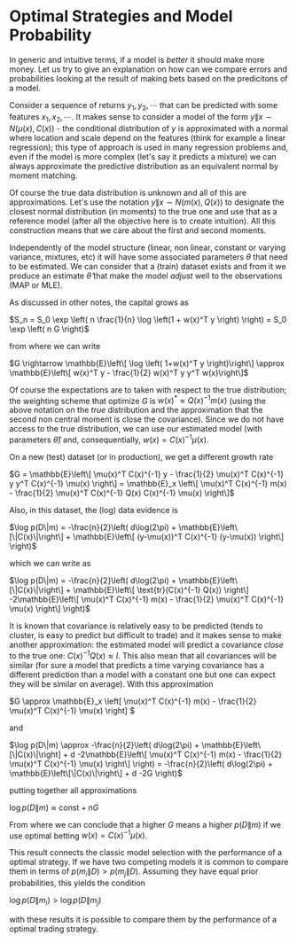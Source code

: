 
# Optimal Strategies and Model Probability

In generic and intuitive terms, if a model is _better_ it should make more money. Let us try to give an explanation on how can we compare errors and probabilities looking at the result of making bets based on the predicitons of a model. 

Consider a sequence of returns $y_1, y_2, \cdots$ that can be predicted with some features $x_1, x_2, \cdots$. It makes sense to consider a model of the form $y\|x \sim N(\mu(x), C(x))$ - the conditional distribution of $y$ is approximated with a normal where location and scale depend on the features 
(think for example a linear regression); this type of approach is used in many regression problems and, even if the model is more complex (let's say it predicts a mixture) we can always approximate the predictive distribution as an equivalent normal by moment matching.

Of course the true data distribution is unknown and all of this are approximations. Let's use the notation $y\|x \sim N(m(x), Q(x))$ to designate the closest normal distribution (in moments) to the true one and use that as a reference model (after all the objective here is to create intuition). 
All this construction means that we care about the first and second moments.

Independently of the model structure (linear, non linear, constant or varying variance, mixtures, etc) it will have some associated parameters $\theta$ that need to be estimated. We can consider that a (train) dataset exists and from it we produce an estimate $\hat{\theta}$ that make the model
_adjust_ well to the observations (MAP or MLE).

As discussed in other notes, the capital grows as

$S_n = S_0 \exp \left( n \frac{1}{n} \log \left(1 + w(x)^T y \right) \right) = S_0 \exp \left( n G \right)$

from where we can write

$G \rightarrow \mathbb{E}\left\[ \log \left( 1+w(x)^T y \right)\right\] \approx \mathbb{E}\left\[ w(x)^T y - \frac{1}{2} w(x)^T y y^T w(x)\right\]$

Of course the expectations are to taken with respect to the true distribution; the weighting scheme that optimize $G$ is $w(x)^* \approx Q(x)^{-1} m(x)$ (using the above notation on the _true_ distribution and the approximation that the second non central moment is close the covariance). Since we do 
not have access to the true distribution, we can use our estimated model (with parameters $\hat{\theta}$) and, consequentially, $w(x) = C(x)^{-1} \mu(x)$.

On a new (test) dataset (or in production), we get a different growth rate

$G = \mathbb{E}\left\[ \mu(x)^T C(x)^{-1} y - \frac{1}{2} \mu(x)^T C(x)^{-1} y y^T C(x)^{-1} \mu(x) \right\]  = \mathbb{E}_x \left\[ \mu(x)^T C(x)^{-1} m(x) - \frac{1}{2} \mu(x)^T C(x)^{-1} Q(x) C(x)^{-1} \mu(x) \right\]$

Also, in this dataset, the (log) data evidence is

$\log p(D\|m) = -\frac{n}{2}\left( d\log(2\pi) + \mathbb{E}\left\[\|C(x)\|\right\] + \mathbb{E}\left\[ (y-\mu(x))^T C(x)^{-1} (y-\mu(x)) \right\]  \right)$

which we can write as

$\log p(D\|m) = -\frac{n}{2}\left( d\log(2\pi) + \mathbb{E}\left\[\|C(x)\|\right\] + \mathbb{E}\left\[ \text{tr}(C(x)^{-1} Q(x))  \right\] -2\mathbb{E}\left\[ \mu(x)^T C(x)^{-1} m(x) - \frac{1}{2} \mu(x)^T C(x)^{-1} \mu(x)  \right\]  \right)$

It is known that covariance is relatively easy to be predicted (tends to cluster, is easy to predict but difficult to trade) and it makes sense to make another approximation: the estimated model will predict a covariance _close_ to the true one: $C(x)^{-1}Q(x) \approx I$. This also mean 
that all covariances will be similar (for sure a model that predicts a time varying covariance has a different prediction than a model with a constant one but one can expect they will be similar on average). With this approximation

$G \approx \mathbb{E}_x \left\[ \mu(x)^T C(x)^{-1} m(x) - \frac{1}{2} \mu(x)^T C(x)^{-1} \mu(x) \right\] $

and

$\log p(D\|m) \approx -\frac{n}{2}\left( d\log(2\pi) + \mathbb{E}\left\[\|C(x)\|\right] + d -2\mathbb{E}\left\[ \mu(x)^T C(x)^{-1} m(x) - \frac{1}{2} \mu(x)^T C(x)^{-1} \mu(x)  \right\]  \right) =  -\frac{n}{2}\left( d\log(2\pi) + \mathbb{E}\left\[\|C(x)\|\right\] + d -2G  \right)$

putting together all approximations

$\log p(D\|m) \approx \text{const} + n G$

From where we can conclude that a higher $G$ means a higher $p(D\|m)$ if we use optimal betting $w(x) = C(x)^{-1} \mu(x)$.

This result connects the classic model selection with the performance of a optimal strategy. If we have two competing models it is common to compare them in terms of $p(m_i\|D)>p(m_j\|D)$. Assuming they have equal prior probabilities, this yields the condition 

$\log p(D\|m_i) > \log p(D\|m_j)$

with these results it is possible to compare them by the performance of a optimal trading strategy.

